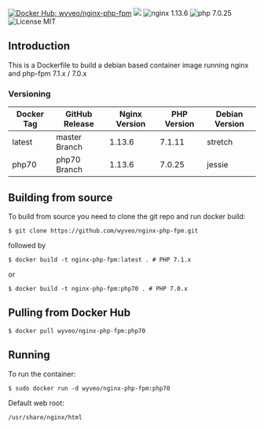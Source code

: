 [![Docker Hub; wyveo/nginx-php-fpm](https://img.shields.io/badge/docker%20hub-wyveo%2Fnginx--php--fpm-blue.svg)](https://hub.docker.com/r/wyveo/nginx-php-fpm/) [![](https://images.microbadger.com/badges/image/wyveo/nginx-php-fpm.svg)](http://microbadger.com/images/wyveo/nginx-php-fpm "Get your own image badge on microbadger.com") ![nginx 1.13.6](https://img.shields.io/badge/nginx-1.13.6-brightgreen.svg) ![php 7.0.25](https://img.shields.io/badge/php--fpm-7.0.25-blue.svg) ![License MIT](https://img.shields.io/badge/license-MIT-blue.svg)
## Introduction
This is a Dockerfile to build a debian based container image running nginx and php-fpm 7.1.x / 7.0.x

### Versioning
| Docker Tag | GitHub Release | Nginx Version | PHP Version | Debian Version |
|-----|-------|-----|--------|--------|
| latest | master Branch |1.13.6 | 7.1.11 | stretch |
| php70 | php70 Branch |1.13.6 | 7.0.25 | jessie |
## Building from source
To build from source you need to clone the git repo and run docker build:
```
$ git clone https://github.com/wyveo/nginx-php-fpm.git
```

followed by
```
$ docker build -t nginx-php-fpm:latest . # PHP 7.1.x
```


or
```
$ docker build -t nginx-php-fpm:php70 . # PHP 7.0.x
```


## Pulling from Docker Hub
```
$ docker pull wyveo/nginx-php-fpm:php70
```

## Running
To run the container:
```
$ sudo docker run -d wyveo/nginx-php-fpm:php70
```

Default web root:
```
/usr/share/nginx/html
```
